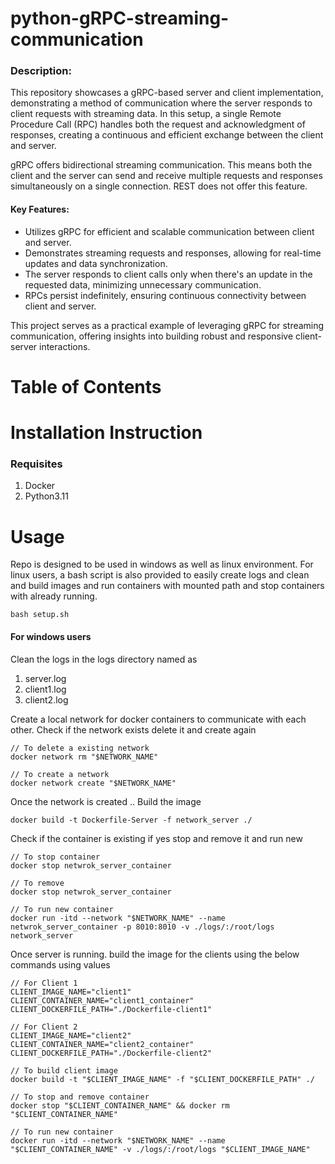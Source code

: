 # python-gRPC-streaming-communication

### Description:
This repository showcases a gRPC-based server and client implementation, demonstrating a method of communication where the server responds to client requests with streaming data. In this setup, a single Remote Procedure Call (RPC) handles both the request and acknowledgment of responses, creating a continuous and efficient exchange between the client and server.

gRPC offers bidirectional streaming communication. This means both the client and the server can send and receive multiple requests and responses simultaneously on a single connection. REST does not offer this feature.

#### Key Features:

* Utilizes gRPC for efficient and scalable communication between client and server. 
* Demonstrates streaming requests and responses, allowing for real-time updates and data synchronization. 
* The server responds to client calls only when there's an update in the requested data, minimizing unnecessary communication. 
* RPCs persist indefinitely, ensuring continuous connectivity between client and server.

This project serves as a practical example of leveraging gRPC for streaming communication, offering insights into building robust and responsive client-server interactions.

# Table of Contents

# Installation Instruction

### Requisites

1. Docker
2. Python3.11

# Usage

Repo is designed to be used in windows as well as linux environment. For linux users, a bash script is also provided to easily create logs and clean and build images and run containers with mounted path and stop containers with already running.

```shell
bash setup.sh
```

#### For windows users

Clean the logs in the logs directory named as 
1. server.log
2. client1.log
3. client2.log

Create a local network for docker containers to communicate with each other. Check if the network exists delete it and create again
```shell
// To delete a existing network
docker network rm "$NETWORK_NAME"

// To create a network
docker network create "$NETWORK_NAME"
```

Once the network is created .. Build the image

```shell
docker build -t Dockerfile-Server -f network_server ./
```

Check if the container is existing if yes stop and remove it and run new

```shell
// To stop container
docker stop netwrok_server_container

// To remove
docker stop netwrok_server_container

// To run new container
docker run -itd --network "$NETWORK_NAME" --name netwrok_server_container -p 8010:8010 -v ./logs/:/root/logs network_server
```

Once server is running. build the image for the clients using the below commands using values

```shell
// For Client 1
CLIENT_IMAGE_NAME="client1"
CLIENT_CONTAINER_NAME="client1_container"
CLIENT_DOCKERFILE_PATH="./Dockerfile-client1"

// For Client 2
CLIENT_IMAGE_NAME="client2"
CLIENT_CONTAINER_NAME="client2_container"
CLIENT_DOCKERFILE_PATH="./Dockerfile-client2"

// To build client image
docker build -t "$CLIENT_IMAGE_NAME" -f "$CLIENT_DOCKERFILE_PATH" ./

// To stop and remove container
docker stop "$CLIENT_CONTAINER_NAME" && docker rm "$CLIENT_CONTAINER_NAME"

// To run new container
docker run -itd --network "$NETWORK_NAME" --name "$CLIENT_CONTAINER_NAME" -v ./logs/:/root/logs "$CLIENT_IMAGE_NAME"
```